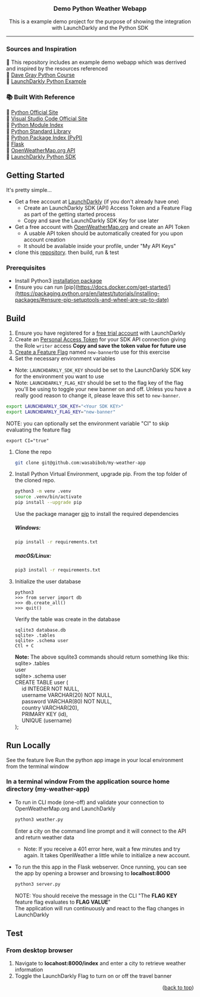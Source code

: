 <a id="readme-top"></a>

<br />
<div align="center">
<h3 align="center">Demo Python Weather Webapp</h3>

  <p align="center">
    This is a example demo project for the purpose of showing the integration with LaunchDarkly and the Python SDK
    <br />
  </p>
</div>

---

### Sources and Inspiration
🚀 This repository includes an example demo webapp which was derrived and inspired by the resources referenced\
🔗 [Dave Gray Python Course](https://github.com/gitdagray/python-course/)\
🔗 [LaunchDarkly Python Example](https://github.com/launchdarkly/hello-python)

### 📚 Built With Reference
🔗 [Python Official Site](https://www.python.org/)\
🔗 [Visual Studio Code Official Site](https://code.visualstudio.com/)\
🔗 [Python Module Index](https://docs.python.org/3/py-modindex)\
🔗 [Python Standard Library](https://docs.python.org/3/library/ind)\
🔗 [Python Package Index (PyPI)](https://pypi.org/)\
🔗 [Flask](https://flask.palletsprojects.com/)\
🔗 [OpenWeatherMap.org API](https://openweathermap.org/)\
🔗 [LaunchDarkly Python SDK](https://docs.launchdarkly.com/sdk/server-side/python)

<!-- GETTING STARTED -->
## Getting Started

It's pretty simple... 
* Get a free account at [LaunchDarkly](https://docs.launchdarkly.com/home/getting-started) (if you don't already have one)
  * Create an LaunchDarkly SDK (API) Access Token and a Feature Flag as part of the getting started process
  * Copy and save the LaunchDarkly SDK Key for use later
* Get a free account with [OpenWeatherMap.org](https://openweathermap.org) and create an API Token
  * A usable API token should be automatically created for you upon account creation
  * It should be available inside your profile, under "My API Keys"
* clone this [repository](https://github.com/wasabibob/my-weather-app). then build, run & test

### Prerequisites

* Install Python3 [installation package](https://www.python.org/downloads/)
* Ensure you can run [pip](https://docs.docker.com/get-started/](https://packaging.python.org/en/latest/tutorials/installing-packages/#ensure-pip-setuptools-and-wheel-are-up-to-date)

## Build

1. Ensure you have registered for a [free trial account](https://docs.launchdarkly.com/home/getting-started#1-sign-up-for-a-free-trial) with LaunchDarkly
1. Create an [Personal Access Token](https://docs.launchdarkly.com/home/account/api-create/?q=create+access#create-access-tokens) for your SDK API connection giving the Role `writer` access
   **Copy and save the token value for future use** 
1. [Create a Feature Flag](https://docs.launchdarkly.com/home/getting-started#3-create-your-first-feature-flag) named `new-banner`to use for this exercise
1. Set the necessary environment variables
  * Note: `LAUNCHDARKLY_SDK_KEY` should be set to the LaunchDarkly SDK key for the environment you want to use
  * Note: `LAUNCHDARKLY_FLAG_KEY` should be set to the flag key of the flag you'll be using to toggle your new banner on and off. Unless you have a really good reason to change it, please leave this set to `new-banner`.
   ```bash
   export LAUNCHDARKLY_SDK_KEY="<Your SDK KEY>"
   export LAUNCHDARKLY_FLAG_KEY="new-banner"
   ```
   NOTE: you can optionally set the environment variable "CI" to skip evaluating the feature flag
   ```
   export CI="true"
   ``` 
1.  Clone the repo
    ```bash
    git clone git@github.com:wasabibob/my-weather-app
    ```
    
1. Install Python Virtual Environment, upgrade pip. From the top folder of the cloned repo.
   ```bash
   python3 -m venv .venv
   source .venv/bin/activate
   pip install --upgrade pip
   ```
   Use the package manager [pip](https://pip.pypa.io/en/stable/) to install the required dependencies

   ##### Windows:
   ```zsh
   pip install -r requirements.txt 
   ```

   ##### macOS/Linux:
   ```zsh
   pip3 install -r requirements.txt
   ``` 
1. Initialize the user database
   ```
   python3
   >>> from server import db
   >>> db.create_all()
   >>> quit()
   ```
   Verify the table was create in the database
   ```
   sqlite3 database.db
   sqlite> .tables
   sqlite> .schema user
   Ctl + C
   ```
   **Note:** The above squlite3 commands should return something like this:\
   sqlite> .tables\
   user\
   sqlite> .schema user\
   CREATE TABLE user (\
        &emsp; id INTEGER NOT NULL, \
        &emsp; username VARCHAR(20) NOT NULL, \
        &emsp; password VARCHAR(80) NOT NULL, \
        &emsp; country VARCHAR(20), \
        &emsp; PRIMARY KEY (id), \
        &emsp; UNIQUE (username)\
   );

## Run Locally
   See the feature live Run the python app image in your local environment from the terminal window
   
### In a terminal window From the application source home directory (my-weather-app)
* To run in CLI mode (one-off) and validate your connection to OpenWeatherMap.org and LaunchDarkly
   ```bash
   python3 weather.py
   ```
   Enter a city on the command line prompt and it will connect to the API and return weather data
   * Note: If you receive a 401 error here, wait a few minutes and try again. It takes OpenWeather a little while to initialize a new account.

* To run the this app in the Flask webserver. Once running, you can see the app by opening a browser and browsing to **localhost:8000**
   ```bash
   python3 server.py
   ```
   NOTE: You should receive the message in the CLI "The **FLAG KEY** feature flag evaluates to **FLAG VALUE**"\
         The application will run continuously and react to the flag changes in LaunchDarkly
## Test

### From desktop browser

1. Navigate to **locahost:8000/index** and enter a city to retrieve weather information
2. Toggle the LaunchDarkly Flag to turn on or off the travel banner

<p align="right">(<a href="#readme-top">back to top</a>)</p>


